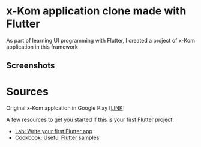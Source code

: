 # x-Kom application clone made with Flutter

As part of learning UI programming with Flutter, I created a project of x-Kom application in this framework

## Screenshots

# Sources
Original x-Kom applcation in Google Play [<a href="https://play.google.com/store/apps/details?id=pl.xkom&gl=PL">LINK</a>]


A few resources to get you started if this is your first Flutter project:

- [Lab: Write your first Flutter app](https://flutter.dev/docs/get-started/codelab)
- [Cookbook: Useful Flutter samples](https://flutter.dev/docs/cookbook)

